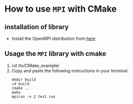 # How to use `MPI` with CMake

## installation of library

* Install the OpenMPI distribution from [here](https://www.open-mpi.org/software/ompi/v4.0/)

## Usage the `MPI` library with cmake

1. cd /to/CMake_example/
2. Copy and paste the following instructions in your terminal:
    ```console
    mkdir build
    cd build
    cmake ..
    make
    mpirun -n 2 test.run
    ```